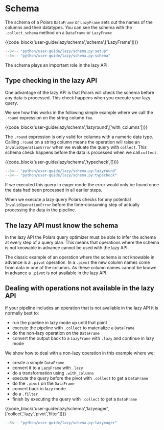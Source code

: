 # Schema

The schema of a Polars `DataFrame` or `LazyFrame` sets out the names of the columns and their datatypes. You can see the schema with the `.collect_schema` method on a `DataFrame` or `LazyFrame`

{{code_block('user-guide/lazy/schema','schema',['LazyFrame'])}}

```python exec="on" result="text" session="user-guide/lazy/schemas"
--8<-- "python/user-guide/lazy/schema.py:setup"
--8<-- "python/user-guide/lazy/schema.py:schema"
```

The schema plays an important role in the lazy API.

## Type checking in the lazy API

One advantage of the lazy API is that Polars will check the schema before any data is processed. This check happens when you execute your lazy query.

We see how this works in the following simple example where we call the `.round` expression on the string column `foo`.

{{code_block('user-guide/lazy/schema','lazyround',['with_columns'])}}

The `.round` expression is only valid for columns with a numeric data type. Calling `.round` on a string column means the operation will raise an `InvalidOperationError` when we evaluate the query with `collect`. This schema check happens before the data is processed when we call `collect`.

{{code_block('user-guide/lazy/schema','typecheck',[])}}

```python exec="on" result="text" session="user-guide/lazy/schemas"
--8<-- "python/user-guide/lazy/schema.py:lazyround"
--8<-- "python/user-guide/lazy/schema.py:typecheck"
```

If we executed this query in eager mode the error would only be found once the data had been processed in all earlier steps.

When we execute a lazy query Polars checks for any potential `InvalidOperationError` before the time-consuming step of actually processing the data in the pipeline.

## The lazy API must know the schema

In the lazy API the Polars query optimizer must be able to infer the schema at every step of a query plan. This means that operations where the schema is not knowable in advance cannot be used with the lazy API.

The classic example of an operation where the schema is not knowable in advance is a `.pivot` operation. In a `.pivot` the new column names come from data in one of the columns. As these column names cannot be known in advance a `.pivot` is not available in the lazy API.

## Dealing with operations not available in the lazy API

If your pipeline includes an operation that is not available in the lazy API it is normally best to:

- run the pipeline in lazy mode up until that point
- execute the pipeline with `.collect` to materialize a `DataFrame`
- do the non-lazy operation on the `DataFrame`
- convert the output back to a `LazyFrame` with `.lazy` and continue in lazy mode

We show how to deal with a non-lazy operation in this example where we:

- create a simple `DataFrame`
- convert it to a `LazyFrame` with `.lazy`
- do a transformation using `.with_columns`
- execute the query before the pivot with `.collect` to get a `DataFrame`
- do the `.pivot` on the `DataFrame`
- convert back in lazy mode
- do a `.filter`
- finish by executing the query with `.collect` to get a `DataFrame`

{{code_block('user-guide/lazy/schema','lazyeager',['collect','lazy','pivot','filter'])}}

```python exec="on" result="text" session="user-guide/lazy/schemas"
--8<-- "python/user-guide/lazy/schema.py:lazyeager"
```
